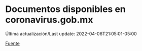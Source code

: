 # Documentos disponibles en coronavirus.gob.mx

Última actualización/Last update: 2022-04-06T21:05:01-05:00

 [Fuente](https://coronavirus.gob.mx/)
